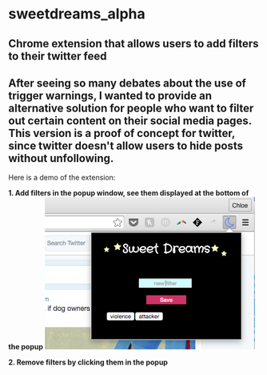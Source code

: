 # sweetdreams_alpha
Chrome extension that allows users to add filters to their twitter feed
-----------------------------------------------------------------------------------------------------------------------------------------
After seeing so many debates about the use of trigger warnings, I wanted to provide an alternative solution 
for people who want to filter out certain content on their social media pages. 
This version is a proof of concept for twitter, since twitter doesn't allow users to hide posts without unfollowing. 
-----------------------------------------------------------------------------------------------------------------------------------------

Here is a demo of the extension:

**1. Add filters in the popup window, see them displayed at the bottom of the popup**
![alt tag](https://github.com/cjo2118/sweetdreams_alpha/blob/master/sweetdreams_demo.png)


**2. Remove filters by clicking them in the popup**

